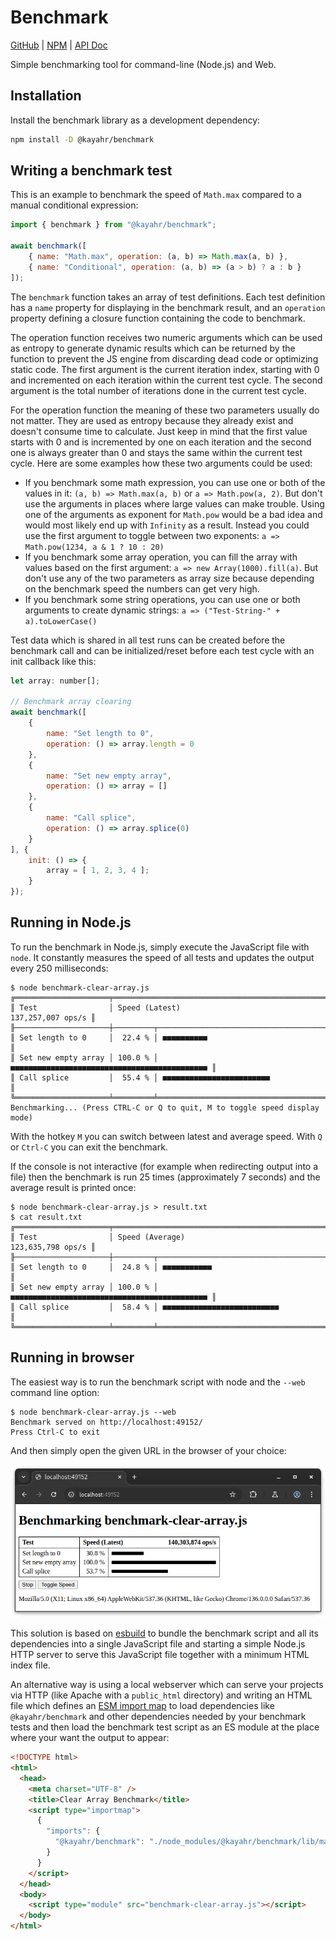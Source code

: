 # Benchmark

[GitHub] | [NPM] | [API Doc]

Simple benchmarking tool for command-line (Node.js) and Web.

## Installation

Install the benchmark library as a development dependency:

```sh
npm install -D @kayahr/benchmark
```

## Writing a benchmark test

This is an example to benchmark the speed of `Math.max` compared to a manual conditional expression:

```js
import { benchmark } from "@kayahr/benchmark";

await benchmark([
    { name: "Math.max", operation: (a, b) => Math.max(a, b) },
    { name: "Conditional", operation: (a, b) => (a > b) ? a : b }
]);
```

The `benchmark` function takes an array of test definitions. Each test definition has a `name` property for displaying in the benchmark result, and an
`operation` property defining a closure function containing the code to benchmark.

The operation function receives two numeric arguments which can be used as entropy to generate dynamic results which can be returned by the function to prevent the JS engine from discarding dead code or optimizing static code. The first argument is the current iteration index, starting with 0 and incremented on each iteration within the current test cycle. The second argument is the total number of iterations done in the current test cycle.

For the operation function the meaning of these two parameters usually do not matter. They are used as entropy because they already exist and doesn't consume time to calculate. Just keep in mind that the first value starts with 0 and is incremented by one on each iteration and the second one is always greater than 0 and stays the same within the current test cycle. Here are some examples how these two arguments could be used:

* If you benchmark some math expression, you can use one or both of the values in it: `(a, b) => Math.max(a, b)` or `a => Math.pow(a, 2)`. But don't use the arguments in places where large values can make trouble. Using one of the arguments as exponent for `Math.pow` would be a bad idea and would most likely end up with `Infinity` as a result. Instead you could use the first argument to toggle between two exponents: `a => Math.pow(1234, a & 1 ? 10 : 20)`
* If you benchmark some array operation, you can fill the array with values based on the first argument: `a => new Array(1000).fill(a)`. But don't use any of the two parameters as array size because depending on the benchmark speed the numbers can get very high.
* If you benchmark some string operations, you can use one or both arguments to create dynamic strings: `a => ("Test-String-" + a).toLowerCase()`

Test data which is shared in all test runs can be created before the benchmark call and can be initialized/reset before each test cycle with an init callback like this:

```js
let array: number[];

// Benchmark array clearing
await benchmark([
    {
        name: "Set length to 0",
        operation: () => array.length = 0
    },
    {
        name: "Set new empty array",
        operation: () => array = []
    },
    {
        name: "Call splice",
        operation: () => array.splice(0)
    }
], {
    init: () => {
        array = [ 1, 2, 3, 4 ];
    }
});
```

## Running in Node.js

To run the benchmark in Node.js, simply execute the JavaScript file with `node`. It constantly measures the speed of all tests and updates the output every 250 milliseconds:

```text
$ node benchmark-clear-array.js
╔═════════════════════╤════════════════════════════════════════════════════════╗
║ Test                │ Speed (Latest)                       137,257,007 ops/s ║
╟─────────────────────┼─────────┬──────────────────────────────────────────────╢
║ Set length to 0     │  22.4 % │ ■■■■■■■■■■                                   ║
║ Set new empty array │ 100.0 % │ ■■■■■■■■■■■■■■■■■■■■■■■■■■■■■■■■■■■■■■■■■■■■ ║
║ Call splice         │  55.4 % │ ■■■■■■■■■■■■■■■■■■■■■■■■                     ║
╚═════════════════════╧═════════╧══════════════════════════════════════════════╝
Benchmarking... (Press CTRL-C or Q to quit, M to toggle speed display mode)
```

With the hotkey `M` you can switch between latest and average speed. With `Q` or `Ctrl-C` you can exit the benchmark.

If the console is not interactive (for example when redirecting output into a file) then the benchmark is run 25 times (approximately 7 seconds) and the average result is printed once:

```text
$ node benchmark-clear-array.js > result.txt
$ cat result.txt
╔═════════════════════╤════════════════════════════════════════════════════════╗
║ Test                │ Speed (Average)                      123,635,798 ops/s ║
╟─────────────────────┼─────────┬──────────────────────────────────────────────╢
║ Set length to 0     │  24.8 % │ ■■■■■■■■■■■                                  ║
║ Set new empty array │ 100.0 % │ ■■■■■■■■■■■■■■■■■■■■■■■■■■■■■■■■■■■■■■■■■■■■ ║
║ Call splice         │  58.4 % │ ■■■■■■■■■■■■■■■■■■■■■■■■■■                   ║
╚═════════════════════╧═════════╧══════════════════════════════════════════════╝
```


## Running in browser

The easiest way is to run the benchmark script with node and the `--web` command line option:

```text
$ node benchmark-clear-array.js --web
Benchmark served on http://localhost:49152/
Press Ctrl-C to exit
```

And then simply open the given URL in the browser of your choice:

![screenshot.png](./doc/images/screenshot.png)

This solution is based on [esbuild] to bundle the benchmark script and all its dependencies into a single JavaScript file and starting a simple Node.js HTTP server to serve this JavaScript file together with a minimum HTML index file.

An alternative way is using a local webserver which can serve your projects via HTTP (like Apache with a `public_html` directory) and writing an HTML file which defines an [ESM import map] to load dependencies like `@kayahr/benchmark` and other dependencies needed by your benchmark tests and then load the benchmark test script as an ES module at the place where your want the output to appear:

```html
<!DOCTYPE html>
<html>
  <head>
    <meta charset="UTF-8" />
    <title>Clear Array Benchmark</title>
    <script type="importmap">
      {
        "imports": {
          "@kayahr/benchmark": "./node_modules/@kayahr/benchmark/lib/main/index.js"
        }
      }
    </script>
  </head>
  <body>
    <script type="module" src="benchmark-clear-array.js"></script>
  </body>
</html>
```

[API Doc]: https://kayahr.github.io/benchmark/
[GitHub]: https://github.com/kayahr/benchmark
[NPM]: https://www.npmjs.com/package/@kayahr/benchmark
[ESM import map]: https://developer.mozilla.org/en-US/docs/Web/HTML/Reference/Elements/script/type/importmap
[esbuild]: https://esbuild.github.io/

